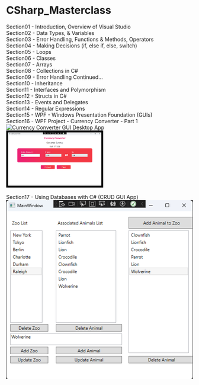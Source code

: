 # CSharp_Masterclass
  
Section01 - Introduction, Overview of Visual Studio  
Section02 - Data Types, & Variables  
Section03 - Error Handling, Functions & Methods, Operators  
Section04 - Making Decisions (if, else if, else, switch)  
Section05 - Loops  
Section06 - Classes  
Section07 - Arrays  
Section08 - Collections in C#  
Section09 - Error Handling Continued...  
Section10 - Inheritance  
Section11 - Interfaces and Polymorphism  
Section12 - Structs in C#  
Section13 - Events and Delegates  
Section14 - Regular Expressions  
Section15 - WPF - Windows Presentation Foundation (GUIs)  
Section16 - WPF Project - Currency Converter - Part 1  
![Currency Converter GUI Desktop App](<img src="https://github.com/david125tran/CSharp_Masterclass/blob/main/Section16/image.png" alt="Currency Converter GUI Desktop App" style="width: 50%; border: 5px solid black;">)  
<img src="https://github.com/david125tran/CSharp_Masterclass/blob/main/Section16/image.png" alt="Currency Converter GUI Desktop App" style="width: 50%; border: 5px solid black;">

Section17 - Using Databases with C# (CRUD GUI App)  
![CRUD GUI Desktop App](https://github.com/david125tran/CSharp_Masterclass/blob/main/Section17/image.png)  


